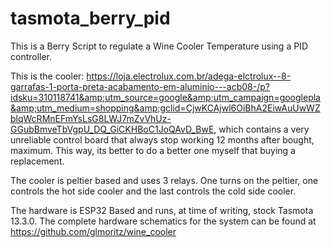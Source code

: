 # tasmota_berry_pid

This is a Berry Script to regulate a Wine Cooler Temperature using a PID controller.

This is the cooler: https://loja.electrolux.com.br/adega-elctrolux--8-garrafas-1-porta-preta-acabamento-em-aluminio---acb08-/p?idsku=310118741&amp;utm_source=google&amp;utm_campaign=googlepla&amp;utm_medium=shopping&amp;gclid=CjwKCAjwl6OiBhA2EiwAuUwWZblqWcRMnEFmYsLsG8LWJ7mZvVhUz-GGubBmveTbVgpU_DQ_GiCKHBoC1JoQAvD_BwE, which contains a very unreliable control board that always stop working 12 months after bought, maximum. This way, its better to do a better one myself that buying a replacement.

The cooler is peltier based and uses 3 relays. One turns on the peltier, one controls the hot side cooler and the last controls the cold side cooler.

The hardware is ESP32 Based and runs, at time of writing, stock Tasmota 13.3.0. The complete hardware schematics for the system can be found at https://github.com/glmoritz/wine_cooler


